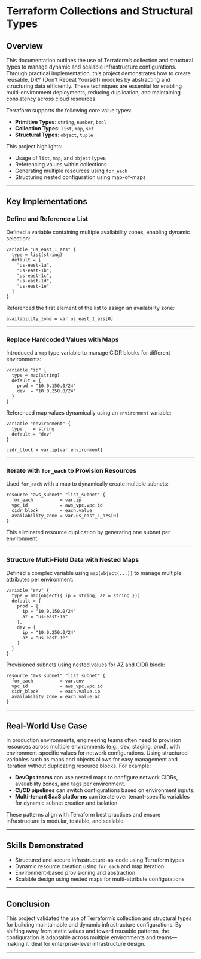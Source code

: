 # Terraform Collections and Structural Types

## Overview

This documentation outlines the use of Terraform’s collection and structural types to manage dynamic and scalable infrastructure configurations. Through practical implementation, this project demonstrates how to create reusable, DRY (Don't Repeat Yourself) modules by abstracting and structuring data efficiently. These techniques are essential for enabling multi-environment deployments, reducing duplication, and maintaining consistency across cloud resources.

Terraform supports the following core value types:

- **Primitive Types**: `string`, `number`, `bool`
- **Collection Types**: `list`, `map`, `set`
- **Structural Types**: `object`, `tuple`

This project highlights:

- Usage of `list`, `map`, and `object` types
- Referencing values within collections
- Generating multiple resources using `for_each`
- Structuring nested configuration using map-of-maps

---

## Key Implementations

### Define and Reference a List

Defined a variable containing multiple availability zones, enabling dynamic selection:

```hcl
variable "us_east_1_azs" {
  type = list(string)
  default = [
    "us-east-1a",
    "us-east-1b",
    "us-east-1c",
    "us-east-1d",
    "us-east-1e"
  ]
}
```

Referenced the first element of the list to assign an availability zone:

```hcl
availability_zone = var.us_east_1_azs[0]
```

---

### Replace Hardcoded Values with Maps

Introduced a `map` type variable to manage CIDR blocks for different environments:

```hcl
variable "ip" {
  type = map(string)
  default = {
    prod = "10.0.150.0/24"
    dev  = "10.0.250.0/24"
  }
}
```

Referenced map values dynamically using an `environment` variable:

```hcl
variable "environment" {
  type    = string
  default = "dev"
}

cidr_block = var.ip[var.environment]
```

---

### Iterate with `for_each` to Provision Resources

Used `for_each` with a map to dynamically create multiple subnets:

```hcl
resource "aws_subnet" "list_subnet" {
  for_each          = var.ip
  vpc_id            = aws_vpc.vpc.id
  cidr_block        = each.value
  availability_zone = var.us_east_1_azs[0]
}
```

This eliminated resource duplication by generating one subnet per environment.

---

### Structure Multi-Field Data with Nested Maps

Defined a complex variable using `map(object(...))` to manage multiple attributes per environment:

```hcl
variable "env" {
  type = map(object({ ip = string, az = string }))
  default = {
    prod = {
      ip = "10.0.150.0/24"
      az = "us-east-1a"
    },
    dev = {
      ip = "10.0.250.0/24"
      az = "us-east-1e"
    }
  }
}
```

Provisioned subnets using nested values for AZ and CIDR block:

```hcl
resource "aws_subnet" "list_subnet" {
  for_each          = var.env
  vpc_id            = aws_vpc.vpc.id
  cidr_block        = each.value.ip
  availability_zone = each.value.az
}
```

---

## Real-World Use Case

In production environments, engineering teams often need to provision resources across multiple environments (e.g., dev, staging, prod), with environment-specific values for network configurations. Using structured variables such as maps and objects allows for easy management and iteration without duplicating resource blocks. For example:

- **DevOps teams** can use nested maps to configure network CIDRs, availability zones, and tags per environment.
- **CI/CD pipelines** can switch configurations based on environment inputs.
- **Multi-tenant SaaS platforms** can iterate over tenant-specific variables for dynamic subnet creation and isolation.

These patterns align with Terraform best practices and ensure infrastructure is modular, testable, and scalable.

---

## Skills Demonstrated

- Structured and secure infrastructure-as-code using Terraform types
- Dynamic resource creation using `for_each` and map iteration
- Environment-based provisioning and abstraction
- Scalable design using nested maps for multi-attribute configurations

---

## Conclusion

This project validated the use of Terraform’s collection and structural types for building maintainable and dynamic infrastructure configurations. By shifting away from static values and toward reusable patterns, the configuration is adaptable across multiple environments and teams—making it ideal for enterprise-level infrastructure design.

---
